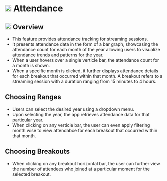 # <img src="https://raw.githubusercontent.com/FortAwesome/Font-Awesome/6.x/svgs/solid/calendar-check.svg" width="20" height="20"> Attendance

## <img src="https://raw.githubusercontent.com/FortAwesome/Font-Awesome/6.x/svgs/solid/magnifying-glass-chart.svg" width="20" height="20"> Overview

* This feature provides attendance tracking for streaming sessions.
* It presents attendance data in the form of a bar graph, showcasing the attendance count for each month of the year allowing users to visualize attendance trends and patterns for the year.
* When a user hovers over a single verticle bar, the attendance count for a month is shown.
* When a specific month is clicked, it further displays attendance details for each breakout that occurred within that month. A breakout refers to a streaming session with a duration ranging from 15 minutes to 4 hours.

## Choosing Ranges

* Users can select the desired year using a dropdown menu.
* Upon selecting the year, the app retrieves attendance data for that particular year.
* When clicking on any verticle bar, the user can even apply filtering month wise to view attendabce for each breakout that occurred within that month.

## Choosing Breakouts

* When clicking on any breakout horizontal bar, the user can further view the number of attendees who joined at a particular moment for the selected breakout.